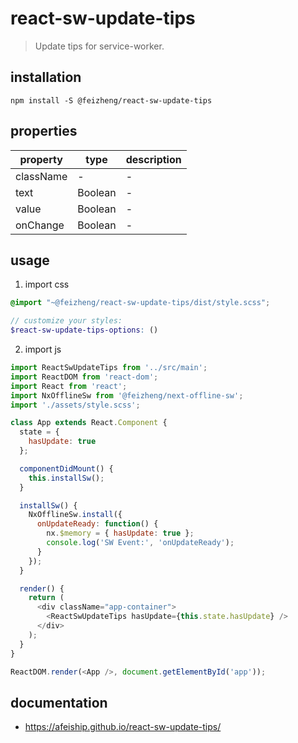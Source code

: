 # react-sw-update-tips
> Update tips for service-worker.

## installation
```shell
npm install -S @feizheng/react-sw-update-tips
```
## properties
| property  | type    | description |
| --------- | ------- | ----------- |
| className | -       | -           |
| text      | Boolean | -           |
| value     | Boolean | -           |
| onChange  | Boolean | -           |

## usage
1. import css
  ```scss
  @import "~@feizheng/react-sw-update-tips/dist/style.scss";

  // customize your styles:
  $react-sw-update-tips-options: ()
  ```
2. import js
  ```js
  import ReactSwUpdateTips from '../src/main';
  import ReactDOM from 'react-dom';
  import React from 'react';
  import NxOfflineSw from '@feizheng/next-offline-sw';
  import './assets/style.scss';

  class App extends React.Component {
    state = {
      hasUpdate: true
    };

    componentDidMount() {
      this.installSw();
    }

    installSw() {
      NxOfflineSw.install({
        onUpdateReady: function() {
          nx.$memory = { hasUpdate: true };
          console.log('SW Event:', 'onUpdateReady');
        }
      });
    }

    render() {
      return (
        <div className="app-container">
          <ReactSwUpdateTips hasUpdate={this.state.hasUpdate} />
        </div>
      );
    }
  }

  ReactDOM.render(<App />, document.getElementById('app'));

  ```

## documentation
- https://afeiship.github.io/react-sw-update-tips/

